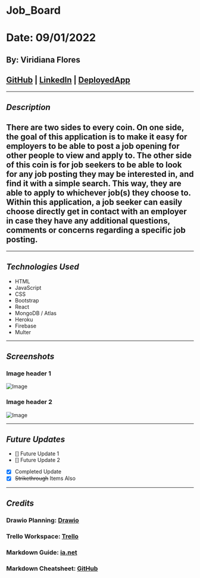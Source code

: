 # Job_Board
# Date: 09/01/2022
## By: Viridiana Flores
## [GitHub](https://github.com/ViryF) | [LinkedIn](https://www.linkedin.com/in/viridianaflores) | [DeployedApp](linkHere)
***
## ***Description***
## There are two sides to every coin. On one side, the goal of this application is to make it easy for employers to be able to post a job opening for other people to view and apply to. The other side of this coin is for job seekers to be able to look for any job posting they may be interested in, and find it with a simple search. This way, they are able to apply to whichever job(s) they choose to. Within this application, a job seeker can easily choose directly get in contact with an employer in case they have any additional questions, comments or concerns regarding a specific job posting. 

***
## ***Technologies Used***
* HTML
* JavaScript
* CSS
* Bootstrap
* React
* MongoDB / Atlas
* Heroku
* Firebase
* Multer

***
## ***Screenshots*** 
### **Image header 1**
![Image]()
### **Image header 2**
![Image]()
***
## ***Future Updates***
- [] Future Update 1
- [] Future Update 2
- [x] Completed Update
- [x] ~~Strikethrough~~ Items Also
***
## ***Credits***
### Drawio Planning: [Drawio](https://drive.google.com/file/d/1pAuQHibs2pk4Cz6AieNckGC-EtY0A83j/view?usp=sharing)
### Trello Workspace: [Trello](https://trello.com/invite/b/2wVLzugl/dddfda0382ca06bdb1f901139ba743ea/job-board)
### Markdown Guide: [ia.net](https://ia.net/writer/support/general/markdown-guide) 
### Markdown Cheatsheet: [GitHub](https://github.com/ViryF/u1_hw_markdown)
